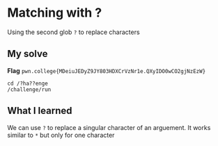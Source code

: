 # Matching with ?

Using the second glob `?` to replace characters

## My solve
**Flag** `pwn.college{MDeiuJEDyZ9JY803HDXCrVzNr1e.QXyIDO0wCO2gjNzEzW}`

```
cd /?ha??enge
/challenge/run
```

## What I learned
We can use `?` to replace a singular character of an arguement. It works similar to `*` but only for one character
